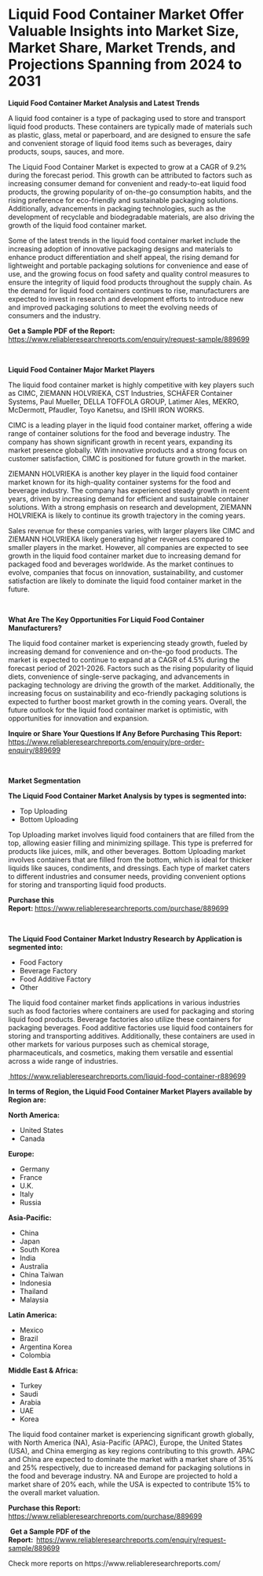 <p><h1>Liquid Food Container Market Offer Valuable Insights into Market Size, Market Share, Market Trends, and Projections Spanning from 2024 to 2031</h1></p><p><strong>Liquid Food Container Market Analysis and Latest Trends</strong></p>
<p><p>A liquid food container is a type of packaging used to store and transport liquid food products. These containers are typically made of materials such as plastic, glass, metal or paperboard, and are designed to ensure the safe and convenient storage of liquid food items such as beverages, dairy products, soups, sauces, and more.</p><p>The Liquid Food Container Market is expected to grow at a CAGR of 9.2% during the forecast period. This growth can be attributed to factors such as increasing consumer demand for convenient and ready-to-eat liquid food products, the growing popularity of on-the-go consumption habits, and the rising preference for eco-friendly and sustainable packaging solutions. Additionally, advancements in packaging technologies, such as the development of recyclable and biodegradable materials, are also driving the growth of the liquid food container market.</p><p>Some of the latest trends in the liquid food container market include the increasing adoption of innovative packaging designs and materials to enhance product differentiation and shelf appeal, the rising demand for lightweight and portable packaging solutions for convenience and ease of use, and the growing focus on food safety and quality control measures to ensure the integrity of liquid food products throughout the supply chain. As the demand for liquid food containers continues to rise, manufacturers are expected to invest in research and development efforts to introduce new and improved packaging solutions to meet the evolving needs of consumers and the industry.</p></p>
<p><strong>Get a Sample PDF of the Report:&nbsp;</strong> <a href="https://www.reliableresearchreports.com/enquiry/request-sample/889699">https://www.reliableresearchreports.com/enquiry/request-sample/889699</a></p>
<p>&nbsp;</p>
<p><strong>Liquid Food Container Major Market Players</strong></p>
<p><p>The liquid food container market is highly competitive with key players such as CIMC, ZIEMANN HOLVRIEKA, CST Industries, SCHÄFER Container Systems, Paul Mueller, DELLA TOFFOLA GROUP, Latimer Ales, MEKRO, McDermott, Pfaudler, Toyo Kanetsu, and ISHII IRON WORKS. </p><p>CIMC is a leading player in the liquid food container market, offering a wide range of container solutions for the food and beverage industry. The company has shown significant growth in recent years, expanding its market presence globally. With innovative products and a strong focus on customer satisfaction, CIMC is positioned for future growth in the market.</p><p>ZIEMANN HOLVRIEKA is another key player in the liquid food container market known for its high-quality container systems for the food and beverage industry. The company has experienced steady growth in recent years, driven by increasing demand for efficient and sustainable container solutions. With a strong emphasis on research and development, ZIEMANN HOLVRIEKA is likely to continue its growth trajectory in the coming years.</p><p>Sales revenue for these companies varies, with larger players like CIMC and ZIEMANN HOLVRIEKA likely generating higher revenues compared to smaller players in the market. However, all companies are expected to see growth in the liquid food container market due to increasing demand for packaged food and beverages worldwide. As the market continues to evolve, companies that focus on innovation, sustainability, and customer satisfaction are likely to dominate the liquid food container market in the future.</p></p>
<p>&nbsp;</p>
<p><strong>What Are The Key Opportunities For Liquid Food Container Manufacturers?</strong></p>
<p><p>The liquid food container market is experiencing steady growth, fueled by increasing demand for convenience and on-the-go food products. The market is expected to continue to expand at a CAGR of 4.5% during the forecast period of 2021-2026. Factors such as the rising popularity of liquid diets, convenience of single-serve packaging, and advancements in packaging technology are driving the growth of the market. Additionally, the increasing focus on sustainability and eco-friendly packaging solutions is expected to further boost market growth in the coming years. Overall, the future outlook for the liquid food container market is optimistic, with opportunities for innovation and expansion.</p></p>
<p><strong>Inquire or Share Your Questions If Any Before Purchasing This Report:</strong> <a href="https://www.reliableresearchreports.com/enquiry/pre-order-enquiry/889699">https://www.reliableresearchreports.com/enquiry/pre-order-enquiry/889699</a></p>
<p>&nbsp;</p>
<p><strong>Market Segmentation</strong></p>
<p><strong>The Liquid Food Container Market Analysis by types is segmented into:</strong></p>
<p><ul><li>Top Uploading</li><li>Bottom Uploading</li></ul></p>
<p><p>Top Uploading market involves liquid food containers that are filled from the top, allowing easier filling and minimizing spillage. This type is preferred for products like juices, milk, and other beverages. Bottom Uploading market involves containers that are filled from the bottom, which is ideal for thicker liquids like sauces, condiments, and dressings. Each type of market caters to different industries and consumer needs, providing convenient options for storing and transporting liquid food products.</p></p>
<p><strong>Purchase this Report:&nbsp;</strong><a href="https://www.reliableresearchreports.com/purchase/889699">https://www.reliableresearchreports.com/purchase/889699</a></p>
<p>&nbsp;</p>
<p><strong>The Liquid Food Container Market Industry Research by Application is segmented into:</strong></p>
<p><ul><li>Food Factory</li><li>Beverage Factory</li><li>Food Additive Factory</li><li>Other</li></ul></p>
<p><p>The liquid food container market finds applications in various industries such as food factories where containers are used for packaging and storing liquid food products. Beverage factories also utilize these containers for packaging beverages. Food additive factories use liquid food containers for storing and transporting additives. Additionally, these containers are used in other markets for various purposes such as chemical storage, pharmaceuticals, and cosmetics, making them versatile and essential across a wide range of industries.</p></p>
<p><a href="https://www.reliableresearchreports.com/liquid-food-container-r889699">&nbsp;https://www.reliableresearchreports.com/liquid-food-container-r889699</a></p>
<p><strong>In terms of Region, the Liquid Food Container Market Players available by Region are:</strong></p>
<p>
    <p> <strong> North America: </strong>
        <ul>
            <li>United States</li>
            <li>Canada</li>
        </ul>
        </p> 
    <p> <strong> Europe: </strong>
        <ul>
            <li>Germany</li>
            <li>France</li>
            <li>U.K.</li>
            <li>Italy</li>
            <li>Russia</li>
        </ul>
        </p> 
    <p> <strong> Asia-Pacific: </strong>
        <ul>
            <li>China</li>
            <li>Japan</li>
            <li>South Korea</li>
            <li>India</li>
            <li>Australia</li>
            <li>China Taiwan</li>
            <li>Indonesia</li>
            <li>Thailand</li>
            <li>Malaysia</li>
        </ul>
        </p> 
    <p> <strong> Latin America: </strong>
        <ul>
            <li>Mexico</li>
            <li>Brazil</li>
            <li>Argentina Korea</li>
            <li>Colombia</li>
        </ul>
        </p> 
    <p> <strong> Middle East & Africa: </strong>
        <ul>
            <li>Turkey</li>
            <li>Saudi</li>
            <li>Arabia</li>
            <li>UAE</li>
            <li>Korea</li>
        </ul>
    </p>
    </p>
<p><p>The liquid food container market is experiencing significant growth globally, with North America (NA), Asia-Pacific (APAC), Europe, the United States (USA), and China emerging as key regions contributing to this growth. APAC and China are expected to dominate the market with a market share of 35% and 25% respectively, due to increased demand for packaging solutions in the food and beverage industry. NA and Europe are projected to hold a market share of 20% each, while the USA is expected to contribute 15% to the overall market valuation.</p></p>
<p><strong>Purchase this Report: </strong><a href="https://www.reliableresearchreports.com/purchase/889699">https://www.reliableresearchreports.com/purchase/889699</a></p>
<p>&nbsp;<strong>Get a Sample PDF of the Report:&nbsp;&nbsp;</strong><a href="https://www.reliableresearchreports.com/enquiry/request-sample/889699">https://www.reliableresearchreports.com/enquiry/request-sample/889699</a></p>
<p><strong></strong></p>
<p>Check more reports on https://www.reliableresearchreports.com/</p>
